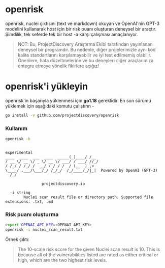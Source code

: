 # openrisk

openrisk, nuclei çıktısını (text ve markdown) okuyan ve OpenAI'nin GPT-3 modelini kullanarak host için bir risk puanı oluşturan deneysel bir araçtır. Şimdilik, tek seferde tek bir host -a karşı çalışması amaçlanıyor.

> NOT: Bu, ProjectDiscovery Araştırma Ekibi tarafından yayınlanan deneysel bir programdır. Bu nedenle, diğer projelerimizle aynı kod kalite standartlarını karşılamayabilir ve iyi test edilmemiş olabilir. Önerilere, hata düzeltmelerine ve bu deneyleri diğer araçlarımıza entegre etmeye yönelik fikirlere açığız!

# openrisk'i yükleyin
openrisk'in başarıyla yüklenmesi için **go1.18** gereklidir. En son sürümü yüklemek için aşağıdaki komutu çalıştırın -

```sh
go install -v github.com/projectdiscovery/openrisk
```

### Kullanım

```sh
openrisk -h
```

```console

experimental  
____  ____  ___  ____  _____(_)____/ /__
/ __ \/ __ \/ _ \/ __ \/ ___/ / ___/ //_/
/ /_/ / /_/ /  __/ / / / /  / (__  ) ,<   
\____/ .___/\___/_/ /_/_/  /_/____/_/|_|  Powered by OpenAI (GPT-3)
  /_/                                   
  
                projectdiscovery.io

  -i string
    	Nuclei scan result file or directory path. Supported file extensions: .txt, .md
```

### Risk puanı oluşturma

```sh
export OPENAI_API_KEY=<OPENAI_API_KEY>
openrisk -i nuclei_scan_result.txt
```

Örnek çıktı:

> The 10-scale risk score for the given Nuclei scan result is 10. This is because all of the vulnerabilities listed are rated as either critical or high, which are the two highest risk levels.
